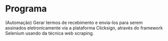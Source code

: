 # Programa
 (Automação) Gerar termos de recebimento e envia-los para serem assinados eletronicamente via a plataforma Clicksign, através do framework Selenium usando da técnica web scraping.

